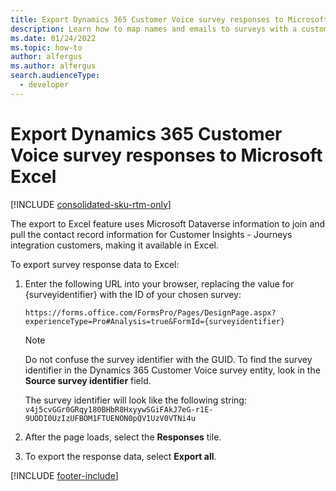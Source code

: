 ```yaml
---
title: Export Dynamics 365 Customer Voice survey responses to Microsoft Excel
description: Learn how to map names and emails to surveys with a custom Power Automate flow.
ms.date: 01/24/2022
ms.topic: how-to
author: alfergus
ms.author: alfergus
search.audienceType: 
  - developer
---
```


# Export Dynamics 365 Customer Voice survey responses to Microsoft Excel

[!INCLUDE [consolidated-sku-rtm-only](.././includes/consolidated-sku-rtm-only.md)]

The export to Excel feature uses Microsoft Dataverse information to join and pull the contact record information for Customer Insights - Journeys integration customers, making it available in Excel.

To export survey response data to Excel:

1. Enter the following URL into your browser, replacing the value for {surveyidentifier} with the ID of your chosen survey:

    ```https://forms.office.com/FormsPro/Pages/DesignPage.aspx?experienceType=Pro#Analysis=true&FormId={surveyidentifier}```

    > [!NOTE]
    > Do not confuse the survey identifier with the GUID. To find the survey identifier in the Dynamics 365 Customer Voice survey entity, look in the **Source survey identifier** field.
	>
    > The survey identifier will look like the following string: <br>
    ```v4j5cvGGr0GRqy180BHbR8HxyywSGiFAkJ7eG-r1E-9UODI0UzIzUFBOM1FTUENON0pQV1UzV0VTNi4u```

1. After the page loads, select the **Responses** tile.

1. To export the response data, select **Export all**.

[!INCLUDE [footer-include](.././includes/footer-banner.md)]
